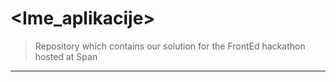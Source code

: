 # <Ime_aplikacije>

> Repository which contains our solution for the FrontEd hackathon hosted at Span

---
